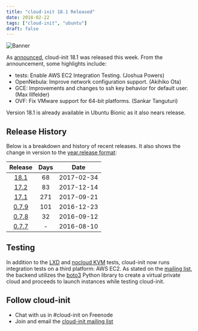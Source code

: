 ```yaml
---
title: "cloud-init 18.1 Released"
date: 2018-02-22
tags: ["cloud-init", "ubuntu"]
draft: false
---
```


![Banner](/img/cloud-init/cloud-init.png#center)

As [announced](https://lists.launchpad.net/cloud-init/msg00144.html), cloud-init 18.1 was released this week. From the announcement, some highlights include:

- tests: Enable AWS EC2 Integration Testing. (Joshua Powers)
- OpenNebula: Improve network configuration support. (Akihiko Ota)
- GCE: Improvements and changes to ssh key behavior for default user. (Max Illfelder)
- OVF: Fix VMware support for 64-bit platforms. (Sankar Tanguturi)

Version 18.1 is already available in Ubuntu Bionic as it also nears release.

## Release History

Below is a breakdown and history of recent releases. It also shows the change in version to the [year.release format](https://lists.launchpad.net/cloud-init/msg00097.html):

| Release | Days | Date |
|:-------:|:----:|:----:|
[18.1](https://lists.launchpad.net/cloud-init/msg00144.html) | 68  | 2017-02-34
[17.2](https://lists.launchpad.net/cloud-init/msg00117.html) | 83  | 2017-12-14
[17.1](https://lists.launchpad.net/cloud-init/msg00106.html) | 271  | 2017-09-21
[0.7.9](https://lists.launchpad.net/cloud-init/msg00057.html) | 101  |  2016-12-23
[0.7.8](https://lists.launchpad.net/cloud-init/msg00043.html) | 32  | 2016-09-12
[0.7.7](https://lists.launchpad.net/cloud-init/msg00041.html) | - | 2016-08-10

## Testing

In addition to the [LXD](https://lists.launchpad.net/cloud-init/msg00058.html) and [nocloud KVM](https://lists.launchpad.net/cloud-init/msg00101.html) tests, cloud-init now runs integration tests on a third platform: AWS EC2. As stated on the [mailing list](https://lists.launchpad.net/cloud-init/msg00125.html), the backend utilizes the [boto3](https://boto3.readthedocs.io/en/latest/) Python library to create a virtual private cloud and proceeds to launch instances while testing cloud-init.

## Follow cloud-init

- Chat with us in #cloud-init on Freenode
- Join and email the [cloud-init mailing list](https://launchpad.net/~cloud-init)

